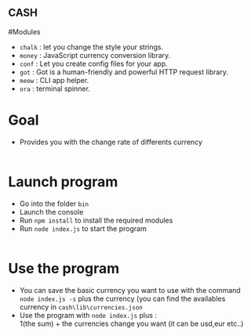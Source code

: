 ## CASH

#Modules
- <code>chalk</code> : let you change the style your strings.
- <code>money</code> : JavaScript currency conversion library. 
- <code>conf</code> : Let you create config files for your app.
- <code>got</code> : Got is a human-friendly and powerful HTTP request library.
- <code>meow</code> : CLI app helper.
- <code>ora</code> : terminal spinner.


# Goal
- Provides you with the change rate of differents currency<br/><br/>

# Launch program
- Go into the folder <code>bin</code><br/>
- Launch the console<br/>
- Run <code>npm install</code> to install the required modules<br/>
- Run <code>node index.js</code> to start the program<br/><br/>

# Use the program
- You can save the basic currency you want to use with the command <code>node index.js -s</code> plus the currency (you can find the availables currency in <code>cash\lib\currencies.json</code><br/>
- Use the program with <code>node index.js</code> plus : <br/>1(the sum) + the currencies change you want (it can be usd,eur etc..)

